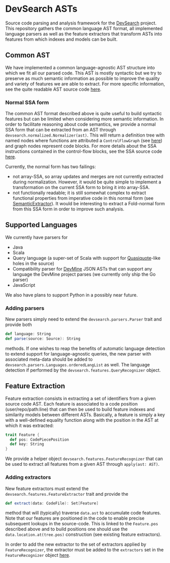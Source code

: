 # DevSearch ASTs

Source code parsing and analysis framework for the [DevSearch](http://devsearch.ch) project. This repository
gathers the common language AST format, all implemented language parsers as well as the feature extractors
that transform ASTs into features from which indexes and models can be built.

## Common AST

We have implemented a common language-agnostic AST structure into which we fit all our parsed code. This AST is mostly syntactic
but we try to preserve as much semantic information as possible to improve the quality and variety of features we are able to
extract. For more specific information, see the quite readable AST source code
[here](https://github.com/devsearch-epfl/devsearch-ast/blob/master/src/main/scala/devsearch/ast/AST.scala).

### Normal SSA form

The common AST format described above is quite useful to build syntactic features but can be limited when considering more
semantic information. In order to facilitate reasoning about code semantics, we provide a normal SSA form that can be
extracted from an AST through `devsearch.normalized.Normalizer(ast)`. This will return a definition tree with named nodes
where functions are attributed a `ControlFlowGraph` (see 
[here](https://github.com/devsearch-epfl/devsearch-ast/blob/master/src/main/scala/devsearch/normalized/ControlFlowGraphs.scala))
and graph nodes represent code blocks. For more details about the SSA instructions contained in the control-flow blocks, see
the SSA source code 
[here](https://github.com/devsearch-epfl/devsearch-ast/blob/master/src/main/scala/devsearch/normalized/SSA.scala).

Currently, the normal form has two failings:
- not array-SSA, so array updates and merges are not currently extracted during normalization. However, it would be quite simple to
implement a transformation on the current SSA form to bring it into array-SSA.
- not functionally readable; it is still somewhat complex to extract functional properties from imperative code in this normal
form (see [SemanticExtractor](https://github.com/devsearch-epfl/devsearch-ast/blob/master/src/main/scala/devsearch/features/SemanticExtractor.scala)).
It would be interesting to extract a Fold-normal form from this SSA form in order to improve such analysis.

## Supported Languages

We currently have parsers for
- Java
- Scala
- Query language (a super-set of Scala with support for [Quasiquote](http://docs.scala-lang.org/overviews/quasiquotes/intro.html)-like
  holes in the source)
- Compatibility parser for [DevMine](http://devmine.ch) JSON ASTs that can support any language the DevMine project parses
  (we currently only ship the Go parser)
- JavaScript 

We also have plans to support Python in a possibly near future.

### Adding parsers

New parsers simply need to extend the `devsearch.parsers.Parser` trait and provide both
```scala
def language: String
def parse(source: Source): String
```
methods. If one wishes to reap the benefits of automatic language detection to extend support for language-agnostic queries,
the new parser with associated meta-data should be added to `devsearch.parsers.Languages.orderedLangList` as well. The
language detection if performed by the `devsearch.features.QueryRecognizer` object.

## Feature Extraction

Feature extraction consists in extracting a set of identifiers from a given source code AST. Each feature is associated to a code
position (user/repo/path:line) that can then be used to build feature indexes and similarity models between different ASTs. Basically,
a feature is simply a key with a well-defined equality function along with the position in the AST at which it was extracted:
```scala
trait Feature {
  def pos: CodePiecePosition
  def key: String
}
```

We provide a helper object `devsearch.features.FeatureRecognizer` that can be used to extract all features from a given AST
through `apply(ast: AST)`.

### Adding extractors

New feature extractors must extend the `devsearch.features.FeatureExtractor` trait and provide the
```scala
def extract(data: CodeFile): Set[Feature]
```
method that will (typically) traverse `data.ast` to accumulate code features. Note that our features are positioned in the code
to enable precise subsequent lookups in the source-code. This is linked to the `Feature.pos` described above and to build positions
one should use the `data.location.at(tree.pos)` construction (see existing feature extractors).

In order to add the new extractor to the set of extractors applied by `FeatureRecognizer`, the extractor must be added to the
`extractors` set in the `FeatureRecognizer` object
[here](https://github.com/devsearch-epfl/devsearch-ast/blob/master/src/main/scala/devsearch/features/FeatureRecognizer.scala).


